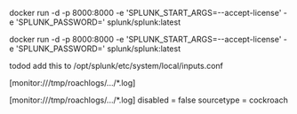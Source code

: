 docker run -d -p 8000:8000 -e 'SPLUNK_START_ARGS=--accept-license' -e 'SPLUNK_PASSWORD=<password>' splunk/splunk:latest

docker run -d -p 8000:8000 -e 'SPLUNK_START_ARGS=--accept-license' -e 'SPLUNK_PASSWORD=<password>' splunk/splunk:latest

todod
add this to /opt/splunk/etc/system/local/inputs.conf
 
[monitor:///tmp/roachlogs/.../*.log]



[monitor:///tmp/roachlogs/.../*.log]
disabled = false
sourcetype = cockroach
